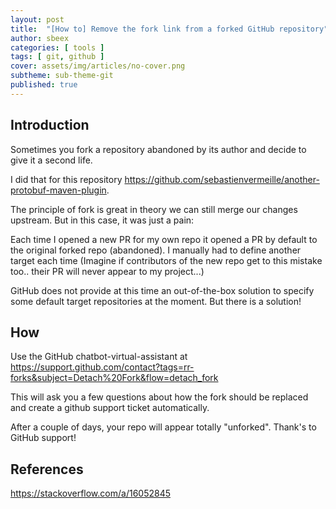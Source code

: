 ```yaml
---
layout: post
title:  "[How to] Remove the fork link from a forked GitHub repository"
author: sbeex
categories: [ tools ]
tags: [ git, github ]
cover: assets/img/articles/no-cover.png
subtheme: sub-theme-git
published: true
---
```

## Introduction

Sometimes you fork a repository abandoned by its author and decide to give it a second life.

I did that for this repository https://github.com/sebastienvermeille/another-protobuf-maven-plugin.

The principle of fork is great in theory we can still merge our changes upstream. But in this case, it was just a pain:

Each time I opened a new PR for my own repo it opened a PR by default to the original forked repo (abandoned). I manually had to define another target each time (Imagine if contributors of the new repo get to this mistake too.. their PR will never appear to my project...)


GitHub does not provide at this time an out-of-the-box solution to specify some default target repositories at the moment. But there is a solution!


## How

Use the GitHub chatbot-virtual-assistant at https://support.github.com/contact?tags=rr-forks&subject=Detach%20Fork&flow=detach_fork

This will ask you a few questions about how the fork should be replaced and create a github support ticket automatically.

After a couple of days, your repo will appear totally "unforked". Thank's to GitHub support!

## References
https://stackoverflow.com/a/16052845
